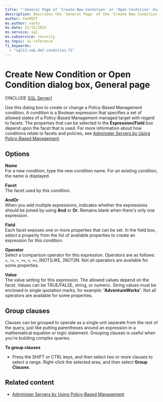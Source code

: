 ```yaml
---
title: "'General Page of 'Create New Condition' or 'Open Condition' dialog box"
description: Describes the 'General Page' of the 'Create New Condition' or 'Open Condition dialog box for Policy-Based Management in SQL Server Management Studio (SSMS).
author: VanMSFT
ms.author: vanto
ms.date: 12/15/2023
ms.service: sql
ms.subservice: security
ms.topic: ui-reference
f1_keywords:
  - "sql13.swb.dmf.condition.f1"
---
```

# Create New Condition or Open Condition dialog box, General page

[!INCLUDE [SQL Server](../../includes/applies-to-version/sqlserver.md)]

Use this dialog box to create or change a Policy-Based Management condition. A condition is a Boolean expression that specifies a set of allowed states of a Policy-Based Management managed target with regard to facets. The properties that can be selected in the **Expression/Field** box depend upon the facet that is used. For more information about how conditions relate to facets and policies, see [Administer Servers by Using Policy-Based Management](administer-servers-by-using-policy-based-management.md).

## Options

**Name**  
For a new condition, type the new condition name. For an existing condition, the name is displayed.

**Facet**  
The facet used by this condition.

**AndOr**  
When you add multiple expressions, indicates whether the expressions should be joined by using **And** or **Or**. Remains blank when there's only one expression.

**Field**  
Each facet exposes one or more properties that can be set. In the field box, select a property from the list of available properties to create an expression for this condition.

**Operator**  
Select a comparison operator for this expression. Operators are as follows: `=`, `!=`, `>`, `>=`, `<`, `<=`, [NOT]LIKE, [NOT]IN. Not all operators are available for some properties.

**Value**  
The value setting for this expression. The allowed values depend on the facet. Values can be TRUE/FALSE, string, or numeric. String values must be enclosed in single quotation marks, for example: **'AdventureWorks'**. Not all operators are available for some properties.

## Group clauses

Clauses can be grouped to operate as a single unit separate from the rest of the query, just like putting parentheses around an expression in a mathematical equation or logic statement. Grouping clauses is useful when you're building complex queries.

**To group clauses**

- Press the SHIFT or CTRL keys, and then select two or more clauses to select a range. Right-click the selected area, and then select **Group Clauses**.

## Related content

- [Administer Servers by Using Policy-Based Management](administer-servers-by-using-policy-based-management.md)
